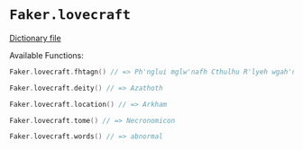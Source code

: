# `Faker.lovecraft`

[Dictionary file](../src/main/resources/locales/en/lovecraft.yml)

Available Functions:  
```kotlin
Faker.lovecraft.fhtagn() // => Ph'nglui mglw'nafh Cthulhu R'lyeh wgah'nagl fhtagn

Faker.lovecraft.deity() // => Azathoth

Faker.lovecraft.location() // => Arkham

Faker.lovecraft.tome() // => Necronomicon

Faker.lovecraft.words() // => abnormal
```
